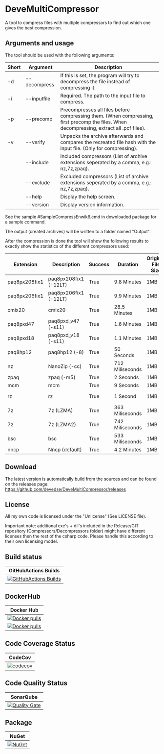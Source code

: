 # DeveMultiCompressor
A tool to compress files with multiple compressors to find out which one gives the best compression.

## Arguments and usage

The tool should be used with the following arguments:

| Short | Argument | Description |
| -- | -- | -- |
| -d | --decompress | If this is set, the program will try to decompress the file instead of compressing it. |
| -i | --inputfile | Required. The path to the input file to compress. |
| -p | --precomp | Precompresses all files before compressing them. (When compressing, first precomp the files. When decompressing, extract all .pcf files). |
| -v | --verify | Unpacks the archive afterwards and compares the recreated file hash with the input file. (Only for compressing). |
| | --include | Included compressors (List of archive extensions seperated by a comma, e.g.: nz,7z,zpaq). |
| | --exclude | Excluded compressors (List of archive extensions seperated by a comma, e.g.: nz,7z,zpaq). |
| | --help | Display the help screen. |
| | --version | Display version information. |

See the sample #SampleCompressEnwik6.cmd in downloaded package for a sample command.

The output (created archives) will be written to a folder named "Output".

After the compression is done the tool will show the following results to exactly show the statistics of the different compressors used:

|   Extension   |      Description      | Success |    Duration     | Original File Size | Compressed File Size | Compressed File Size (Bytes) | Verification Status | Decompression time |
| ------------- | --------------------- | ------- | --------------- | ------------------ | -------------------- | ---------------------------- | ------------------- | ------------------ |
| paq8px208fix1 | paq8px208fix1 (-12LT) |  True   |   9.8 Minutes   |        1MB         |       261.9KB        |            268161            |       Success       |    9.8 Minutes     |
| paq8px206fix1 | paq8px206fix1 (-12LT) |  True   |   9.9 Minutes   |        1MB         |        262KB         |            268329            |       Success       |    10.1 Minutes    |
|    cmix20     |        cmix20         |  True   |  28.5 Minutes   |        1MB         |       262.2KB        |            268492            |       Success       |    28.7 Minutes    |
|   paq8pxd47   |  paq8pxd_v47 (-s11)   |  True   |   1.6 Minutes   |        1MB         |       272.2KB        |            278742            |       Success       |    1.6 Minutes     |
|   paq8pxd18   |  paq8pxd_v18 (-s11)   |  True   |   1.1 Minutes   |        1MB         |       272.8KB        |            279387            |       Success       |      1 Minute      |
|   paq8hp12    |     paq8hp12 (-8)     |  True   |   50 Seconds    |        1MB         |       289.6KB        |            296532            |       Success       |     49 Seconds     |
|      nz       |     NanoZip (-cc)     |  True   | 712 Miliseconds |        1MB         |       295.8KB        |            302936            |       Success       |  715 Miliseconds   |
|     zpaq      |      zpaq (-m5)       |  True   |    2 Seconds    |        1MB         |       303.7KB        |            310947            |       Success       |      1 Second      |
|      mcm      |          mcm          |  True   |    9 Seconds    |        1MB         |       307.5KB        |            314885            |       Success       |     3 Seconds      |
|      rz       |          rz           |  True   |    1 Second     |        1MB         |       315.3KB        |            322839            |       Success       |  241 Miliseconds   |
|      7z       |       7z (LZMA)       |  True   | 363 Miliseconds |        1MB         |       322.9KB        |            330631            |       Success       |  353 Miliseconds   |
|      7z       |      7z (LZMA2)       |  True   | 742 Miliseconds |        1MB         |        323KB         |            330712            |       Success       |  356 Miliseconds   |
|      bsc      |          bsc          |  True   | 533 Miliseconds |        1MB         |       359.4KB        |            367990            |       Success       |  426 Miliseconds   |
|     nncp      |    Nncp (default)     |  True   |   4.2 Minutes   |        1MB         |       372.5KB        |            381416            |       Success       |    4.4 Minutes     |

## Download

The latest version is automatically build from the sources and can be found on the releases page:
https://github.com/devedse/DeveMultiCompressor/releases

## License

All my own code is licensed under the "Unlicense" (See LICENSE file).

Important note: additional exe's + dll's included in the Release/GIT repository (Compressors/Decompressors folder) might have different licenses then the rest of the csharp code. Please handle this according to their own licensing model.


## Build status

| GitHubActions Builds |
|:--------------------:|
| [![GitHubActions Builds](https://github.com/devedse/DeveMultiCompressor/workflows/GitHubActionsBuilds/badge.svg)](https://github.com/devedse/DeveMultiCompressor/actions/workflows/githubactionsbuilds.yml) |

## DockerHub

| Docker Hub |
|:----------:|
| [![Docker pulls](https://img.shields.io/docker/v/devedse/devemulticompressorweb)](https://hub.docker.com/r/devedse/devemulticompressorweb/) |
| [![Docker pulls](https://img.shields.io/docker/v/devedse/devemulticompressormonogameblazor)](https://hub.docker.com/r/devedse/devemulticompressormonogameblazor/) |

## Code Coverage Status

| CodeCov |
|:-------:|
| [![codecov](https://codecov.io/gh/devedse/DeveMultiCompressor/branch/master/graph/badge.svg)](https://codecov.io/gh/devedse/DeveMultiCompressor) |

## Code Quality Status

| SonarQube |
|:---------:|
| [![Quality Gate](https://sonarcloud.io/api/project_badges/measure?project=DeveMultiCompressor&metric=alert_status)](https://sonarcloud.io/dashboard?id=DeveMultiCompressor) |

## Package

| NuGet |
|:-----:|
| [![NuGet](https://img.shields.io/nuget/v/DeveMultiCompressor.svg)](https://www.nuget.org/packages/DeveMultiCompressor/) |